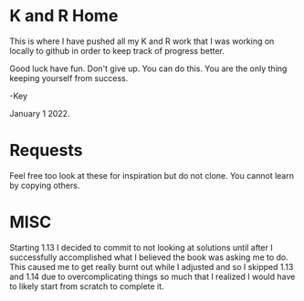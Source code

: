 # K and R Home

This is where I have pushed all my K and R work that I was working on locally to github in order to keep track of progress better.


Good luck have fun. Don't give up. You can do this.
You are the only thing keeping yourself from success.

-Key

January 1 2022.


# Requests

Feel free too look at these for inspiration but do not clone. You cannot learn by copying others. 

# MISC

Starting 1.13 I decided to commit to not looking at solutions until after I successfully accomplished what I believed the book was asking me to do. This caused me to get really burnt out while I adjusted and so I skipped 1.13 and 1.14 due to overcomplicating things so much that I realized I would have to likely start from scratch to complete it.
